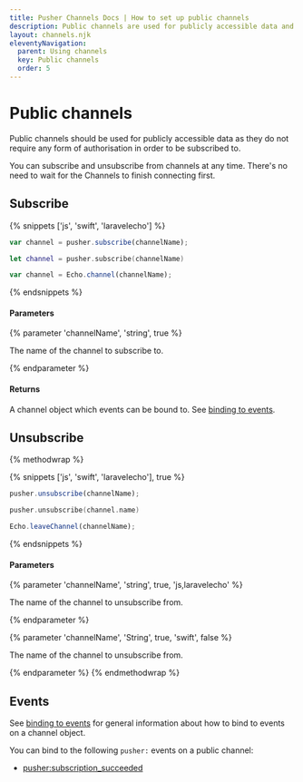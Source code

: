 ```yaml
---
title: Pusher Channels Docs | How to set up public channels
description: Public channels are used for publicly accessible data and do not require any form of authorisation in order to be subscribed to.
layout: channels.njk
eleventyNavigation:
  parent: Using channels
  key: Public channels
  order: 5
---
```


# Public channels

Public channels should be used for publicly accessible data as they do not require any form of authorisation in order to be subscribed to.

You can subscribe and unsubscribe from channels at any time. There's no need to wait for the Channels to finish connecting first.

## Subscribe

{% snippets ['js', 'swift', 'laravelecho'] %}

```js
var channel = pusher.subscribe(channelName);
```

```swift
let channel = pusher.subscribe(channelName)
```

```js
var channel = Echo.channel(channelName);
```

{% endsnippets %}

#### Parameters

{% parameter 'channelName', 'string', true %}

The name of the channel to subscribe to.

{% endparameter %}

#### Returns

A channel object which events can be bound to. See [binding to events](/docs/channels/using_channels/events).

## Unsubscribe

{% methodwrap %}

{% snippets ['js', 'swift', 'laravelecho'], true %}

```js
pusher.unsubscribe(channelName);
```

```swift
pusher.unsubscribe(channel.name)
```

```js
Echo.leaveChannel(channelName);
```

{% endsnippets %}

#### Parameters

{% parameter 'channelName', 'string', true, 'js,laravelecho' %}

The name of the channel to unsubscribe from.

{% endparameter %}

{% parameter 'channelName', 'String', true, 'swift', false %}

The name of the channel to unsubscribe from.

{% endparameter %}
{% endmethodwrap %}

## Events

See [binding to events](/docs/channels/using_channels/events) for general information about how to bind to events on a channel object.

You can bind to the following `pusher:` events on a public channel:

- [pusher:subscription_succeeded](/docs/channels/using_channels/events)
